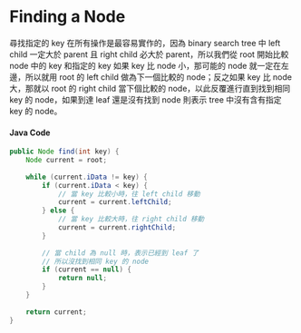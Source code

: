 # Finding a Node

尋找指定的 key 在所有操作是最容易實作的，因為 binary search tree 中 left child 一定大於 parent 且 right child 必大於 parent，所以我們從 root 開始比較 node 中的 key 和指定的 key 如果 key 比 node 小，那可能的 node 就一定在左邊，所以就用 root 的 left child 做為下一個比較的 node；反之如果 key 比 node 大，那就以 root 的 right child 當下個比較的 node，以此反覆進行直到找到相同 key 的 node，如果到達 leaf 還是沒有找到 node 則表示 tree 中沒有含有指定 key 的 node。

#### Java Code

```java
public Node find(int key) {
    Node current = root;
    
    while (current.iData != key) {
        if (current.iData < key) {
            // 當 key 比較小時，往 left child 移動
            current = current.leftChild;
        } else {
            // 當 key 比較大時，往 right child 移動
            current = current.rightChild;
        }
         
        // 當 child 為 null 時，表示已經到 leaf 了
        // 所以沒找到相同 key 的 node
        if (current == null) {
            return null;
        }
    }
    
    return current;
}
```

